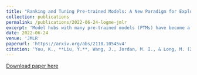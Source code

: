 ```yaml
---
title: "Ranking and Tuning Pre-trained Models: A New Paradigm for Exploiting Model Hubs"
collection: publications
permalink: /publications/2022-06-24-logme-jmlr
excerpt: 'Model hubs with many pre-trained models (PTMs) have become a cornerstone of deep learning. Although built at a high cost, they remain **under-exploited** -- practitioners usually pick one PTM from the provided model hub by popularity and then fine-tune the PTM to solve the target task. This naïve but common practice poses two obstacles to full exploitation of pre-trained model hubs: first, the PTM selection by popularity has no optimality guarantee, and second, only one PTM is used while the remaining PTMs are ignored. An alternative might be to consider all possible combinations of PTMs and extensively fine-tune each combination, but this would not only be prohibitive computationally but may also lead to statistical over-fitting. In this paper, we propose a new paradigm for exploiting model hubs that is intermediate between these extremes. The paradigm is characterized by two aspects: (1) We use an evidence maximization procedure to estimate the maximum value of label evidence given features extracted by pre-trained models. This procedure can rank all the PTMs in a model hub for various types of PTMs and tasks **before fine-tuning**. (2) The best ranked PTM can either be fine-tuned and deployed if we have no preference for the model architecture or the target PTM can be tuned by the top K ranked PTMs via a Bayesian procedure that we propose. This procedure, which we refer to as **B-Tuning**, not only improves upon specialized methods designed for tuning homogeneous PTMs, but also applies to the challenging problem of tuning heterogeneous PTMs where it yields a new level of benchmark performance.'
date: 2022-06-24
venue: 'JMLR'
paperurl: 'https://arxiv.org/abs/2110.10545v4'
citation: 'You, K., **Liu, Y.**, Wang, J., Jordan, M. I., & Long, M. (2021). Ranking and Tuning Pre-trained Models: A New Paradigm of Exploiting Model Hubs. arXiv preprint.'
---
```



[Download paper here](https://arxiv.org/pdf/2110.10545v4.pdf)

